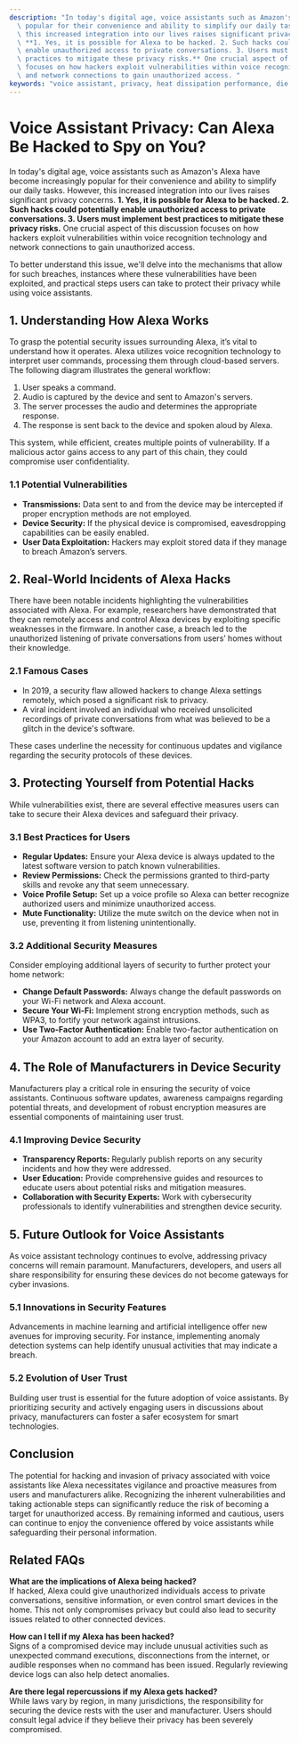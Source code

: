 ```yaml
---
description: "In today's digital age, voice assistants such as Amazon's Alexa have become increasingly\
  \ popular for their convenience and ability to simplify our daily tasks. However,\
  \ this increased integration into our lives raises significant privacy concerns.\
  \ **1. Yes, it is possible for Alexa to be hacked. 2. Such hacks could potentially\
  \ enable unauthorized access to private conversations. 3. Users must implement best\
  \ practices to mitigate these privacy risks.** One crucial aspect of this discussion\
  \ focuses on how hackers exploit vulnerabilities within voice recognition technology\
  \ and network connections to gain unauthorized access. "
keywords: "voice assistant, privacy, heat dissipation performance, die casting process"
---
```

# Voice Assistant Privacy: Can Alexa Be Hacked to Spy on You?

In today's digital age, voice assistants such as Amazon's Alexa have become increasingly popular for their convenience and ability to simplify our daily tasks. However, this increased integration into our lives raises significant privacy concerns. **1. Yes, it is possible for Alexa to be hacked. 2. Such hacks could potentially enable unauthorized access to private conversations. 3. Users must implement best practices to mitigate these privacy risks.** One crucial aspect of this discussion focuses on how hackers exploit vulnerabilities within voice recognition technology and network connections to gain unauthorized access. 

To better understand this issue, we'll delve into the mechanisms that allow for such breaches, instances where these vulnerabilities have been exploited, and practical steps users can take to protect their privacy while using voice assistants.

## 1. Understanding How Alexa Works

To grasp the potential security issues surrounding Alexa, it’s vital to understand how it operates. Alexa utilizes voice recognition technology to interpret user commands, processing them through cloud-based servers. The following diagram illustrates the general workflow:

1. User speaks a command.
2. Audio is captured by the device and sent to Amazon's servers.
3. The server processes the audio and determines the appropriate response.
4. The response is sent back to the device and spoken aloud by Alexa.

This system, while efficient, creates multiple points of vulnerability. If a malicious actor gains access to any part of this chain, they could compromise user confidentiality.

### 1.1 Potential Vulnerabilities

- **Transmissions:** Data sent to and from the device may be intercepted if proper encryption methods are not employed.
- **Device Security:** If the physical device is compromised, eavesdropping capabilities can be easily enabled.
- **User Data Exploitation:** Hackers may exploit stored data if they manage to breach Amazon’s servers.

## 2. Real-World Incidents of Alexa Hacks

There have been notable incidents highlighting the vulnerabilities associated with Alexa. For example, researchers have demonstrated that they can remotely access and control Alexa devices by exploiting specific weaknesses in the firmware. In another case, a breach led to the unauthorized listening of private conversations from users’ homes without their knowledge.

### 2.1 Famous Cases

- In 2019, a security flaw allowed hackers to change Alexa settings remotely, which posed a significant risk to privacy.
- A viral incident involved an individual who received unsolicited recordings of private conversations from what was believed to be a glitch in the device's software.

These cases underline the necessity for continuous updates and vigilance regarding the security protocols of these devices.

## 3. Protecting Yourself from Potential Hacks

While vulnerabilities exist, there are several effective measures users can take to secure their Alexa devices and safeguard their privacy.

### 3.1 Best Practices for Users

- **Regular Updates:** Ensure your Alexa device is always updated to the latest software version to patch known vulnerabilities.
- **Review Permissions:** Check the permissions granted to third-party skills and revoke any that seem unnecessary.
- **Voice Profile Setup:** Set up a voice profile so Alexa can better recognize authorized users and minimize unauthorized access.
- **Mute Functionality:** Utilize the mute switch on the device when not in use, preventing it from listening unintentionally.

### 3.2 Additional Security Measures

Consider employing additional layers of security to further protect your home network:

- **Change Default Passwords:** Always change the default passwords on your Wi-Fi network and Alexa account.
- **Secure Your Wi-Fi:** Implement strong encryption methods, such as WPA3, to fortify your network against intrusions.
- **Use Two-Factor Authentication:** Enable two-factor authentication on your Amazon account to add an extra layer of security.

## 4. The Role of Manufacturers in Device Security

Manufacturers play a critical role in ensuring the security of voice assistants. Continuous software updates, awareness campaigns regarding potential threats, and development of robust encryption measures are essential components of maintaining user trust.

### 4.1 Improving Device Security

- **Transparency Reports:** Regularly publish reports on any security incidents and how they were addressed.
- **User Education:** Provide comprehensive guides and resources to educate users about potential risks and mitigation measures.
- **Collaboration with Security Experts:** Work with cybersecurity professionals to identify vulnerabilities and strengthen device security.

## 5. Future Outlook for Voice Assistants

As voice assistant technology continues to evolve, addressing privacy concerns will remain paramount. Manufacturers, developers, and users all share responsibility for ensuring these devices do not become gateways for cyber invasions.

### 5.1 Innovations in Security Features

Advancements in machine learning and artificial intelligence offer new avenues for improving security. For instance, implementing anomaly detection systems can help identify unusual activities that may indicate a breach.

### 5.2 Evolution of User Trust

Building user trust is essential for the future adoption of voice assistants. By prioritizing security and actively engaging users in discussions about privacy, manufacturers can foster a safer ecosystem for smart technologies.

## Conclusion

The potential for hacking and invasion of privacy associated with voice assistants like Alexa necessitates vigilance and proactive measures from users and manufacturers alike. Recognizing the inherent vulnerabilities and taking actionable steps can significantly reduce the risk of becoming a target for unauthorized access. By remaining informed and cautious, users can continue to enjoy the convenience offered by voice assistants while safeguarding their personal information.

## Related FAQs

**What are the implications of Alexa being hacked?**  
If hacked, Alexa could give unauthorized individuals access to private conversations, sensitive information, or even control smart devices in the home. This not only compromises privacy but could also lead to security issues related to other connected devices.

**How can I tell if my Alexa has been hacked?**  
Signs of a compromised device may include unusual activities such as unexpected command executions, disconnections from the internet, or audible responses when no command has been issued. Regularly reviewing device logs can also help detect anomalies.

**Are there legal repercussions if my Alexa gets hacked?**  
While laws vary by region, in many jurisdictions, the responsibility for securing the device rests with the user and manufacturer. Users should consult legal advice if they believe their privacy has been severely compromised.
